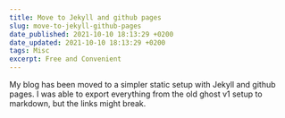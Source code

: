 ```yaml
---
title: Move to Jekyll and github pages
slug: move-to-jekyll-github-pages
date_published: 2021-10-10 18:13:29 +0200
date_updated: 2021-10-10 18:13:29 +0200
tags: Misc
excerpt: Free and Convenient
---
```


My blog has been moved to a simpler static setup with Jekyll and github pages.
I was able to export everything from the old ghost v1 setup to markdown, but the links might break.

